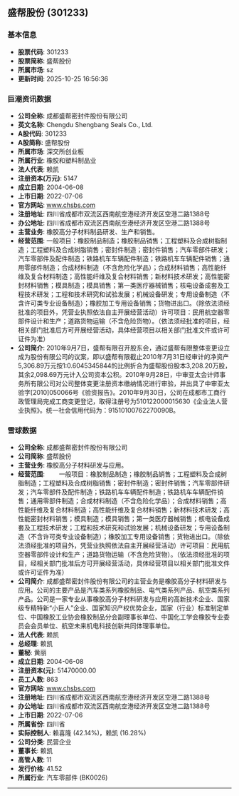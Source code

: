 ## 盛帮股份 (301233)

### 基本信息

- **股票代码**: 301233
- **股票简称**: 盛帮股份
- **所属市场**: sz
- **更新时间**: 2025-10-25 16:56:36

### 巨潮资讯数据

- **公司全称**: 成都盛帮密封件股份有限公司
- **英文名称**: Chengdu Shengbang Seals Co., Ltd.
- **A股代码**: 301233
- **A股简称**: 盛帮股份
- **所属市场**: 深交所创业板
- **所属行业**: 橡胶和塑料制品业
- **法人代表**: 赖凯
- **注册资本(万元)**: 5147
- **成立日期**: 2004-06-08
- **上市日期**: 2022-07-06
- **官方网站**: www.chsbs.com
- **注册地址**: 四川省成都市双流区西南航空港经济开发区空港二路1388号
- **办公地址**: 四川省成都市双流区西南航空港经济开发区空港二路1388号
- **主营业务**: 橡胶高分子材料制品研发、生产和销售。
- **经营范围**: 一般项目：橡胶制品制造；橡胶制品销售；工程塑料及合成树脂制造；工程塑料及合成树脂销售；密封件制造；密封件销售；汽车零部件研发；汽车零部件及配件制造；铁路机车车辆配件制造；铁路机车车辆配件销售；通用零部件制造；合成材料制造（不含危险化学品）；合成材料销售；高性能纤维及复合材料制造；高性能纤维及复合材料销售；新材料技术研发；高性能密封材料销售；模具制造；模具销售；第一类医疗器械销售；核电设备成套及工程技术研发；工程和技术研究和试验发展；机械设备研发；专用设备制造（不含许可类专业设备制造）；橡胶加工专用设备销售；货物进出口。（除依法须经批准的项目外，凭营业执照依法自主开展经营活动）许可项目：民用航空器零部件设计和生产；道路货物运输（不含危险货物）。（依法须经批准的项目，经相关部门批准后方可开展经营活动，具体经营项目以相关部门批准文件或许可证件为准）
- **公司简介**: 2010年9月7日，盛帮有限召开股东会，通过盛帮有限整体变更设立成为股份有限公司的议案，即以盛帮有限截止2010年7月31日经审计的净资产5,306.89万元按1:0.6045345844的比例折合为盛帮股份股本3,208.20万股，其余2,098.69万元计入公司资本公积。2010年9月28日，中审亚太会计师事务所有限公司对公司整体变更注册资本缴纳情况进行审验，并出具了中审亚太验字[2010]050066号《验资报告》。2010年9月30日，公司在成都市工商行政管理局完成工商变更登记，取得注册号为510122000015630《企业法人营业执照》。统一社会信用代码为：91510100762270090B。

### 雪球数据

- **公司全称**: 成都盛帮密封件股份有限公司
- **公司简称**: 盛帮股份
- **主营业务**: 橡胶高分子材料研发与应用。
- **经营范围**: 　　一般项目：橡胶制品制造；橡胶制品销售；工程塑料及合成树脂制造；工程塑料及合成树脂销售；密封件制造；密封件销售；汽车零部件研发；汽车零部件及配件制造；铁路机车车辆配件制造；铁路机车车辆配件销售；通用零部件制造；合成材料制造（不含危险化学品）；合成材料销售；高性能纤维及复合材料制造；高性能纤维及复合材料销售；新材料技术研发；高性能密封材料销售；模具制造；模具销售；第一类医疗器械销售；核电设备成套及工程技术研发；工程和技术研究和试验发展；机械设备研发；专用设备制造（不含许可类专业设备制造）；橡胶加工专用设备销售；货物进出口。（除依法须经批准的项目外，凭营业执照依法自主开展经营活动）许可项目：民用航空器零部件设计和生产；道路货物运输（不含危险货物）。（依法须经批准的项目，经相关部门批准后方可开展经营活动，具体经营项目以相关部门批准文件或许可证件为准）
- **公司简介**: 成都盛帮密封件股份有限公司的主营业务是橡胶高分子材料研发与应用。公司的主要产品是汽车类系列橡胶制品、电气类系列产品、航空类系列产品。公司是一家专业从事橡胶高分子材料研发与应用的高新技术企业、国家级专精特新“小巨人”企业、国家知识产权优势企业，国家（行业）标准制定单位、中国橡胶工业协会橡胶制品分会副理事长单位、中国化工学会橡胶专业委员会会员单位、航空未来机电科技创新共同体理事单位。
- **法人代表**: 赖凯
- **总经理**: 赖凯
- **董秘**: 黄丽
- **成立日期**: 2004-06-08
- **注册资本(元)**: 51470000.00
- **员工人数**: 863
- **官方网站**: www.chsbs.com
- **注册地址**: 四川省成都市双流区西南航空港经济开发区空港二路1388号
- **办公地址**: 四川省成都市双流区西南航空港经济开发区空港二路1388号
- **上市日期**: 2022-07-06
- **所属省份**: 四川省
- **实际控制人**: 赖喜隆 (42.14%)，赖凯 (16.28%)
- **公司分类**: 民营企业
- **董事长**: 赖凯
- **高管人数**: 11
- **发行价格**: 41.52
- **所属行业**: 汽车零部件 (BK0026)

---